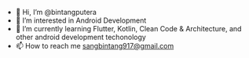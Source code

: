 - 👋 Hi, I’m @bintangputera
- 👀 I’m interested in Android Development
- 🌱 I’m currently learning Flutter, Kotlin, Clean Code & Architecture, and other android development techonology
- 📫 How to reach me sangbintang917@gmail.com

<!---
bintangputera/bintangputera is a ✨ special ✨ repository because its `README.md` (this file) appears on your GitHub profile.
You can click the Preview link to take a look at your changes.
--->
